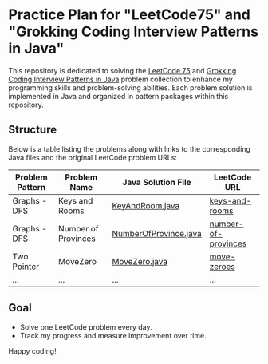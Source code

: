 # Practice Plan for "LeetCode75" and "Grokking Coding Interview Patterns in Java"

This repository is dedicated to solving the [LeetCode 75](https://leetcode.com/studyplan/leetcode-75/) and [Grokking Coding Interview Patterns in Java](https://www.educative.io/courses/grokking-coding-interview-patterns-java) problem 
collection to enhance my programming skills and problem-solving abilities. Each problem solution is implemented in 
Java and organized in pattern packages within this repository.

## Structure
Below is a table listing the problems along with links to the corresponding Java files and the original LeetCode problem URLs:

| Problem Pattern | Problem Name                 | Java Solution File                                                                  | LeetCode URL |
|-----------------|------------------------------|-------------------------------------------------------------------------------------|--------------|
| Graphs - DFS    | Keys and Rooms | [KeyAndRoom.java](./src/leetcode/seventyfive/graph/dfs/KeyAndRoom.java)             | [keys-and-rooms](https://leetcode.com/problems/keys-and-rooms/) |
| Graphs - DFS    | Number of Provinces | [NumberOfProvince.java](./src/leetcode/seventyfive/graph/dfs/NumberOfProvince.java) | [number-of-provinces](https://leetcode.com/problems/number-of-provinces/) |
| Two Pointer     | MoveZero | [MoveZero.java](./src/leetcode/seventyfive/twopointer/MoveZero.java) | [move-zeroes](https://leetcode.com/problems/move-zeroes/) |
| ...             | ...                          | ...                                                                                 | ... |

## Goal
- Solve one LeetCode problem every day.
- Track my progress and measure improvement over time.

Happy coding!
